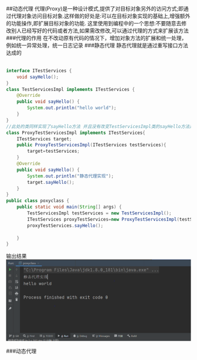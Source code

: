 ##动态代理
代理(Proxy)是一种设计模式,提供了对目标对象另外的访问方式;即通过代理对象访问目标对象.这样做的好处是:可以在目标对象实现的基础上,增强额外的功能操作,即扩展目标对象的功能.
这里使用到编程中的一个思想:不要随意去修改别人已经写好的代码或者方法,如果需改修改,可以通过代理的方式来扩展该方法
###代理的作用
在不改动原有代码的情况下，增加对象方法的扩展和统一处理，例如统一异常处理，统一日志记录
###静态代理
静态代理就是通过重写接口方法达成的
```java

interface ITestServices {
    void sayHello();
}
class TestServicesImpl implements ITestServices {
    @Override
    public void sayHello() {
        System.out.println("hello world");
    }
}
//此处的类同样实现了sayHello方法 并且没有改变TestServicesImpl类的sayHello方法逻辑
class ProxyTestServicesImpl implements ITestServices{
    ITestServices target;
    public ProxyTestServicesImpl(ITestServices testServices){
        target=testServices;
    }
    @Override
    public void sayHello() {
        System.out.println("静态代理实现");
        target.sayHello();
    }
}
public class poxyclass {
    public static void main(String[] args) {
        TestServicesImpl testServices = new TestServicesImpl();
        ITestServices proxyTestServices=new ProxyTestServicesImpl(testServices);
        proxyTestServices.sayHello();

    }
}
```
输出结果
![tupian](icon/静态代理结果.png)

###动态代理
